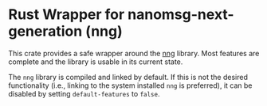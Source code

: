 # Rust Wrapper for nanomsg-next-generation (nng)

This crate provides a safe wrapper around the [nng][1] library.
Most features are complete and the library is usable in its current state.

The `nng` library is compiled and linked by default.
If this is not the desired functionality (i.e., linking to the system installed `nng` is preferred), it can be disabled by setting `default-features` to `false`.

[1]: https://nanomsg.github.io/nng/
